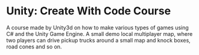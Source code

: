 # Unity: Create With Code Course
A course made by Unity3d on how to make various types of games using C# and the Unity Game Engine.
A small demo local multiplayer map, where two players can drive pickup trucks around a small map and knock boxes, road cones and so on.
